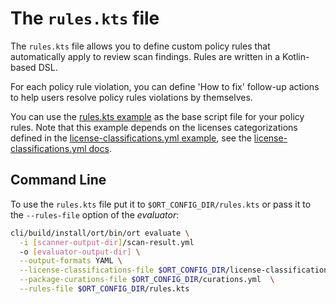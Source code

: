 # The `rules.kts` file

The `rules.kts` file  allows you to define custom policy rules that automatically apply to review scan findings. Rules
are written in a Kotlin-based DSL.

For each policy rule violation, you can define 'How to fix' follow-up actions to help users resolve policy rules
violations by themselves.

You can use the [rules.kts example](../examples/rules.kts) as the base script file for your policy rules. Note that this
example depends on the licenses categorizations defined in the 
[license-classifications.yml example](../examples/license-classifications.yml), see the
[license-classifications.yml docs](config-file-license-classifications-yml.md).

## Command Line

To use the `rules.kts` file put it to `$ORT_CONFIG_DIR/rules.kts` or pass it to the `--rules-file` option of the
_evaluator_:

```bash
cli/build/install/ort/bin/ort evaluate \
  -i [scanner-output-dir]/scan-result.yml
  -o [evaluator-output-dir] \
  --output-formats YAML \
  --license-classifications-file $ORT_CONFIG_DIR/license-classifications.yml \
  --package-curations-file $ORT_CONFIG_DIR/curations.yml  \
  --rules-file $ORT_CONFIG_DIR/rules.kts
```
